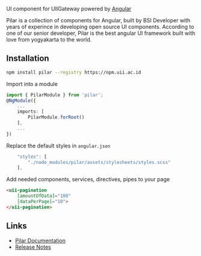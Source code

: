 UI component for UIIGateway powered by [Angular](https://angular.io/)

Pilar is a collection of components for Angular, built by BSI Developer with years of experince in developing open source UI components. According to one of our senior developer, Pilar is the 
best angular UI framework built with love from yogyakarta to the world.

## Installation

```bash
npm install pilar --registry https://npm.uii.ac.id
```

Import into a module
```ts
import { PilarModule } from 'pilar';
@NgModule({
    ...
    imports: [
        PilarModule.forRoot()
    ],
    ...
})
```

Replace the default styles in `angular.json`

```ts
    "styles": [
        "./node_modules/pilar/assets/stylesheets/styles.scss"
    ],
```

Add needed components, services, directives, pipes to your page

```html
<uii-pagination
    [amountOfData]="100"
    [dataPerPage]="10">
</uii-pagination>
```

## Links

- [Pilar Documentation](https://pilar-ng.web.app/)
- [Release Notes](https://gitlab-cloud.uii.ac.id/uii-gateway/frontend/lib-uii-gateway-pilar-angular/blob/master/CHANGELOG.md)

